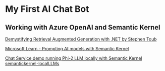 # My First AI Chat Bot

## Working with Azure OpenAI and Semantic Kernel

[Demystifying Retrieval Augmented Generation with .NET by Stephen Toub](https://devblogs.microsoft.com/dotnet/demystifying-retrieval-augmented-generation-with-dotnet/)

[Microsoft Learn - Prompting AI models with Semantic Kernel](https://learn.microsoft.com/en-us/semantic-kernel/prompts/your-first-prompt?tabs=Csharp)

[Chat Service demo running Phi-2 LLM locally with Semantic Kernel](https://techcommunity.microsoft.com/t5/educator-developer-blog/chat-service-demo-running-phi-2-llm-locally-with-semantic-kernel/ba-p/4054821)
[semantickernel-localLLMs](https://github.com/elbruno/semantickernel-localLLMs/blob/main/src/sk-customllm/Models/ChatResponse.cs)
